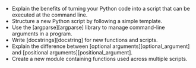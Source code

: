 -   Explain the benefits of turning your Python code into a script that
    can be executed at the command line.
-   Structure a new Python script by following a simple template.
-   Use the [argparse][argparse] library to manage command-line arguments in a program.
-   Write [docstrings][docstring] for new functions and scripts.
-   Explain the difference between [optional arguments][optional_argument]
    and [positional arguments][positional_argument].
-   Create a new module containing functions used across multiple scripts.
